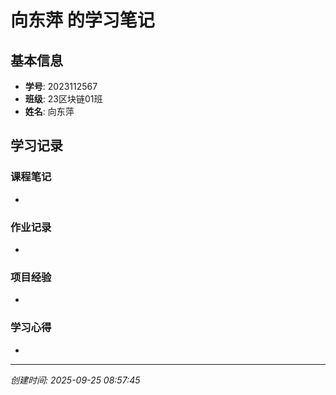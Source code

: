 # 向东萍 的学习笔记

## 基本信息
- **学号**: 2023112567
- **班级**: 23区块链01班
- **姓名**: 向东萍

## 学习记录

### 课程笔记
- 

### 作业记录
- 

### 项目经验
- 

### 学习心得
- 

---
*创建时间: 2025-09-25 08:57:45*
